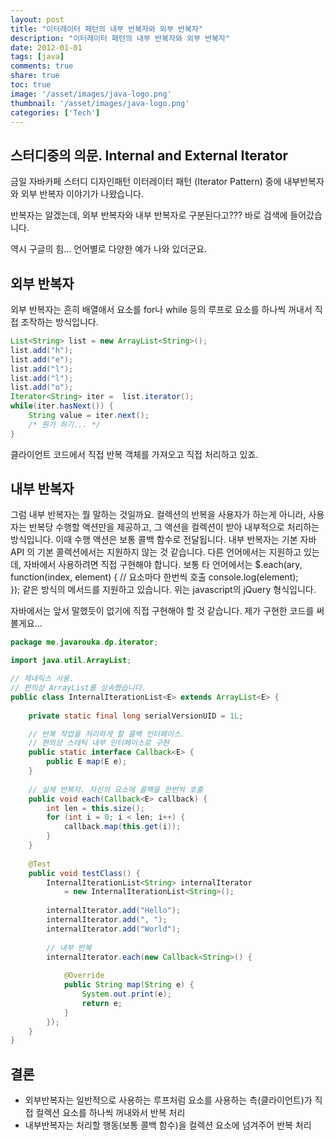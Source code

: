 ```yaml
---
layout: post
title: "이터레이터 패턴의 내부 반복자와 외부 반복자"
description: "이터레이터 패턴의 내부 반복자와 외부 반복자"
date: 2012-01-01
tags: [java]
comments: true
share: true
toc: true
image: '/asset/images/java-logo.png'
thumbnail: '/asset/images/java-logo.png'
categories: ['Tech']
---
```


## 스터디중의 의문. Internal and External Iterator

금일 자바카페 스터디 디자인패턴 이터레이터 패턴 (Iterator Pattern) 중에 내부반복자와 외부 반복자 이야기가 나왔습니다. 

반복자는 알겠는데, 외부 반복자와 내부 반복자로 구분된다고???
바로 검색에 들어갔습니다.

역시 구글의 힘... 언어별로 다양한 예가 나와 있더군요. 

##  외부 반복자

외부 반복자는 흔히 배열애서 요소를 for나 while 등의 루프로 요소를 하나씩 꺼내서 직접 조작하는 방식입니다. 

```java
List<String> list = new ArrayList<String>();
list.add("h");
list.add("e"); 
list.add("l"); 
list.add("l"); 
list.add("o"); 
Iterator<String> iter =  list.iterator();
while(iter.hasNext()) {
    String value = iter.next();
    /* 뭔가 하기... */
}
```

클라이언트 코드에서 직접 반복 객체를 가져오고 직접 처리하고 있죠. 

##  내부 반복자

그럼 내부 반복자는 뭘 말하는 것일까요.
컬렉션의 반복을 사용자가 하는게 아니라, 사용자는 반복당 수행할 액션만을 제공하고, 그 액션을 컬렉션이 받아 내부적으로 처리하는 방식입니다.
이때 수행 액션은 보통 콜백 함수로 전달됩니다.
내부 반복자는 기본 자바 API 의 기본 콜렉션에서는 지원하지 않는 것 같습니다. 다른 언어에서는 지원하고 있는데, 자바에서 사용하려면 직접 구현해야 합니다. 
보통 타 언어에서는 
$.each(ary, function(index, element) {
    // 요소마다 한번씩 호출
    console.log(element);  
});
같은 방식의 메서드를 지원하고 있습니다.
위는 javascript의 jQuery 형식입니다.

자바에서는 앞서 말했듯이 없기에 직접 구현해야 할 것 같습니다.
제가 구현한 코드를 써볼게요...

```java
package me.javarouka.dp.iterator;

import java.util.ArrayList;

// 제네릭스 사용.
// 편의상 ArrayList를 상속했습니다.
public class InternalIterationList<E> extends ArrayList<E> {
    
    private static final long serialVersionUID = 1L;

    // 반복 작업을 처리하게 할 콜백 인터페이스.
    // 편의상 스테틱 내부 인터페이스로 구현
    public static interface Callback<E> {
        public E map(E e);
    }
    
    // 실제 반복자. 자신의 요소에 콜백을 한번씩 호출
    public void each(Callback<E> callback) {
        int len = this.size();
        for (int i = 0; i < len; i++) {
            callback.map(this.get(i));
        }
    }
    
    @Test
    public void testClass() {
        InternalIterationList<String> internalIterator 
            = new InternalIterationList<String>();
        
        internalIterator.add("Hello");
        internalIterator.add(", ");
        internalIterator.add("World");
        
        // 내부 반복
        internalIterator.each(new Callback<String>() {
            
            @Override
            public String map(String e) {
                System.out.print(e);
                return e;
            }
        });
    }
}
```

## 결론

- 외부반복자는 일반적으로 사용하는 루프처럼 요소를 사용하는 측(클라이언트)가 직접 컬렉션 요소를 하나씩 꺼내와서 반복 처리
- 내부반복자는 처리할 행동(보통 콜백 함수)을 컬렉션 요소에 넘겨주어 반복 처리